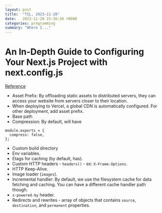 ```yaml
---
layout: post
title:  "TIL, 2023-11-28"
date:   2023-11-28 15:36:36 +0800
categories: programming
summary: "Where I..."
---
```


# An In-Depth Guide to Configuring Your Next.js Project with next.config.js
[Reference](https://sener3.medium.com/an-in-depth-guide-to-configuring-your-next-js-project-with-next-config-js-7f25e7b89e6b)

- Asset Prefix: By offloading static assets to distributed servers, they can access your website from servers closer to their location.
- When deploying to Vercel, a global CDN is automatically configured. For other deployment, add asset prefix.
- Base path
- Compression: By default, will have

```
module.exports = {
  compress: false,
};
```

- Custom build directory
- Env variables.
- Etags for caching (by default, has).
- Custom HTTP headers - `headers()` - ex: `X-Frame-Options`.
- HTTP Keep-Alive.
- Image loader (`images`).
- Incremental handler: By default, we use the filesystem cache for data fetching and caching. You can have a different cache handler path though.
- `x-powered-by` header.
- Redirects and rewrites - array of objects that contains `source`, `destination`, and `permanent` properties.
